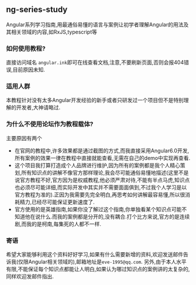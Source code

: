 ## ng-series-study
Angular系列学习指南,用最通俗易懂的语言与案例让初学者理解Angular的用法及其相关领域的内容,如RxJS,typescript等
### 如何使用教程?
直接访问域名 `angular.ink`即可在线查看文档,注意,不要刷新页面,否则会报404错误,目前原因未知.
### 适用人群
本教程针对没有太多Angular开发经验的新手或者只研发过一个项目但不是特别理解的开发者,大神请略过.
### 为什么不使用论坛作为教程载体?
主要原因有两个
- 在官网的教程中,许多效果都是通过截图的方式,而我直接采用Angular6.0开发,所有案例的效果一律在教程中直接就能查看,无需在自己的demo中实现再查看.
- 这个项目我打算打造成个人品牌进行维护,因为所有的案例都是我个人精心策划,所有知识点的讲解不像官方那样理论,我会尽可能通俗易懂地描述(这里不是说官方教程不好,官方因为是权威教程,他必须严肃对待,不能有半点马虎,知识点也必须尽可能详细,而实际开发中其实并不需要面面俱到,不过我个人学习是以官方教程为准的).正因为我需要先完全明白,再思考如何讲解最容易懂,所以很消耗精力,已经尽可能保证更新速度了.
- 官方使用的是英雄指南,如果你没了解过这个指南,你单独看某个知识点可能不知道他在说什么.而我的案例都是分开的,没有耦合.打个比方来说,官方的是连续剧,而我的是柯南,每集死的人都不一样.
### 寄语
希望大家能够利用这个资料好好学习,如果有什么需要新增的资料,欢迎发送邮件告诉我(仅限Angular相关领域的),邮箱地址是`eve-1995@qq.com`.
另外,由于本人水平有限,不能保证每个知识点都能让人明白,如果认为哪过知识点的案例讲的太复杂的,同样欢迎发邮件指出.